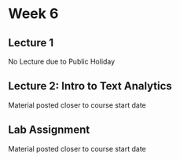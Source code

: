 # Week 6

## Lecture 1

No Lecture due to Public Holiday

## Lecture 2: Intro to Text Analytics

Material posted closer to course start date

## Lab Assignment

Material posted closer to course start date